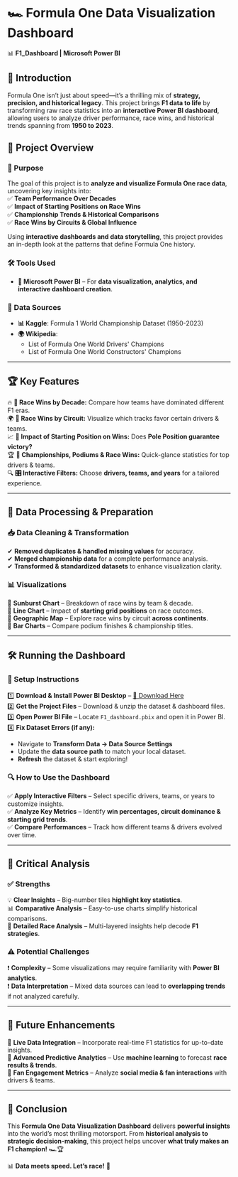 # 🏎 **Formula One Data Visualization Dashboard**  
📊 **F1_Dashboard | Microsoft Power BI**  

## **🚀 Introduction**  
Formula One isn’t just about speed—it’s a thrilling mix of **strategy, precision, and historical legacy**. This project brings **F1 data to life** by transforming raw race statistics into an **interactive Power BI dashboard**, allowing users to analyze driver performance, race wins, and historical trends spanning from **1950 to 2023**.  

## **🎯 Project Overview**  
### **🔎 Purpose**  
The goal of this project is to **analyze and visualize Formula One race data**, uncovering key insights into:  
✅ **Team Performance Over Decades**  
✅ **Impact of Starting Positions on Race Wins**  
✅ **Championship Trends & Historical Comparisons**  
✅ **Race Wins by Circuits & Global Influence**  

Using **interactive dashboards and data storytelling**, this project provides an in-depth look at the patterns that define Formula One history.  

### **🛠 Tools Used**  
- **📌 Microsoft Power BI** – For **data visualization, analytics, and interactive dashboard creation**.  

### **📂 Data Sources**  
- **📊 Kaggle**: Formula 1 World Championship Dataset (1950-2023)  
- **🌍 Wikipedia**:  
  - List of Formula One World Drivers' Champions  
  - List of Formula One World Constructors' Champions  

---

## **🏆 Key Features**  

🔥 **🏁 Race Wins by Decade:** Compare how teams have dominated different F1 eras.  
🌍 **📍 Race Wins by Circuit:** Visualize which tracks favor certain drivers & teams.  
📈 **🎯 Impact of Starting Position on Wins:** Does **Pole Position guarantee victory?**  
🏆 **🥇 Championships, Podiums & Race Wins:** Quick-glance statistics for top drivers & teams.  
🔍 **🎛 Interactive Filters:** Choose **drivers, teams, and years** for a tailored experience.  

---

## **🔧 Data Processing & Preparation**  
### **📥 Data Cleaning & Transformation**  
✔ **Removed duplicates & handled missing values** for accuracy.  
✔ **Merged championship data** for a complete performance analysis.  
✔ **Transformed & standardized datasets** to enhance visualization clarity.  

### **📊 Visualizations**  
📌 **Sunburst Chart** – Breakdown of race wins by team & decade.  
📌 **Line Chart** – Impact of **starting grid positions** on race outcomes.  
📌 **Geographic Map** – Explore race wins by circuit **across continents**.  
📌 **Bar Charts** – Compare podium finishes & championship titles.  

---

## **🛠 Running the Dashboard**  
### **🔧 Setup Instructions**  
1️⃣ **Download & Install Power BI Desktop** – [🔗 Download Here](https://powerbi.microsoft.com/)  
2️⃣ **Get the Project Files** – Download & unzip the dataset & dashboard files.  
3️⃣ **Open Power BI File** – Locate `F1_dashboard.pbix` and open it in Power BI.  
4️⃣ **Fix Dataset Errors (if any):**  
   - Navigate to **Transform Data → Data Source Settings**  
   - Update the **data source path** to match your local dataset.  
   - **Refresh** the dataset & start exploring!  

### **🔍 How to Use the Dashboard**  
✅ **Apply Interactive Filters** – Select specific drivers, teams, or years to customize insights.  
✅ **Analyze Key Metrics** – Identify **win percentages, circuit dominance & starting grid trends**.  
✅ **Compare Performances** – Track how different teams & drivers evolved over time.  

---

## **📌 Critical Analysis**  
### **✅ Strengths**  
💡 **Clear Insights** – Big-number tiles **highlight key statistics**.  
📊 **Comparative Analysis** – Easy-to-use charts simplify historical comparisons.  
📍 **Detailed Race Analysis** – Multi-layered insights help decode **F1 strategies**.  

### **⚠️ Potential Challenges**  
❗ **Complexity** – Some visualizations may require familiarity with **Power BI analytics**.  
❗ **Data Interpretation** – Mixed data sources can lead to **overlapping trends** if not analyzed carefully.  

---

## **🚀 Future Enhancements**  
🔹 **Live Data Integration** – Incorporate real-time F1 statistics for up-to-date insights.  
🔹 **Advanced Predictive Analytics** – Use **machine learning** to forecast **race results & trends**.  
🔹 **Fan Engagement Metrics** – Analyze **social media & fan interactions** with drivers & teams.  

---

## **📌 Conclusion**  
This **Formula One Data Visualization Dashboard** delivers **powerful insights** into the world’s most thrilling motorsport. From **historical analysis to strategic decision-making**, this project helps uncover **what truly makes an F1 champion!** 🏎🏆  

📊 **Data meets speed. Let’s race!** 🚀  

